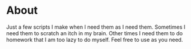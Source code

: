 # About

Just a few scripts I make when I need them as I need them. Sometimes I need them
to scratch an itch in my brain. Other times I need them to do homework that I am
too lazy to do myself. Feel free to use as you need.
